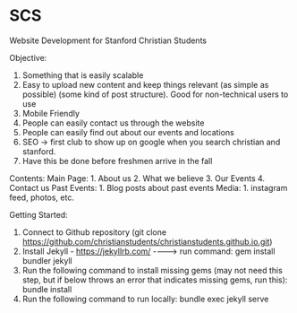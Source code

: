 # SCS
Website Development for Stanford Christian Students

Objective:
1. Something that is easily scalable
2. Easy to upload new content and keep things relevant (as simple as possible) (some kind of post structure). Good for non-technical users to use
3. Mobile Friendly
4. People can easily contact us through the website
5. People can easily find out about our events and locations
6. SEO -> first club to show up on google when you search christian and stanford. 
7. Have this be done before freshmen arrive in the fall

Contents:
  Main Page:
    1. About us
    2. What we believe
    3. Our Events
    4. Contact us
  Past Events:
    1. Blog posts about past events
  Media: 
    1. instagram feed, photos, etc.

Getting Started:
1. Connect to Github repository (git clone https://github.com/christianstudents/christianstudents.github.io.git)
2. Install Jekyll - https://jekyllrb.com/ ----> run command: gem install bundler jekyll
3. Run the following command to install missing gems (may not need this step, but if below throws an error that indicates missing gems, run this): bundle install
4. Run the following command to run locally: bundle exec jekyll serve
